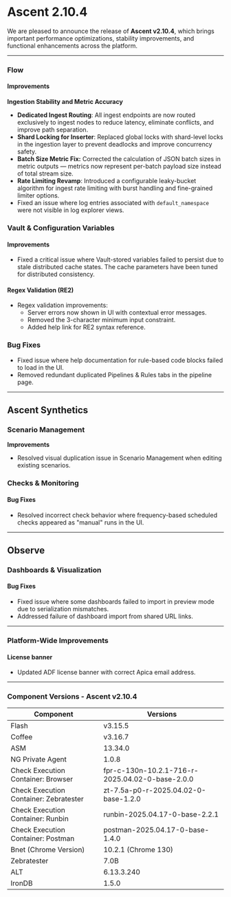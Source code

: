 # Ascent 2.10.4

We are pleased to announce the release of **Ascent v2.10.4**, which brings important performance optimizations, stability improvements, and functional enhancements across the platform.

***

### **Flow**

#### **Improvements**

**Ingestion Stability and Metric Accuracy**

* **Dedicated Ingest Routing**: All ingest endpoints are now routed exclusively to ingest nodes to reduce latency, eliminate conflicts, and improve path separation.
* **Shard Locking for Inserter**: Replaced global locks with shard-level locks in the ingestion layer to prevent deadlocks and improve concurrency safety.
* **Batch Size Metric Fix:** Corrected the calculation of JSON batch sizes in metric outputs — metrics now represent per-batch payload size instead of total stream size.
* **Rate Limiting Revamp**: Introduced a configurable leaky-bucket algorithm for ingest rate limiting with burst handling and fine-grained limiter options.
* Fixed an issue where log entries associated with `default_namespace` were not visible in log explorer views.

### **Vault & Configuration Variables**

#### **Improvements**

* Fixed a critical issue where Vault-stored variables failed to persist due to stale distributed cache states. The cache parameters have been tuned for distributed consistency.

#### **Regex Validation (RE2)**

* Regex validation improvements:
  * Server errors now shown in UI with contextual error messages.
  * Removed the 3-character minimum input constraint.
  * Added help link for RE2 syntax reference.

### **Bug Fixes**

* Fixed issue where help documentation for rule-based code blocks failed to load in the UI.
* Removed redundant duplicated Pipelines & Rules tabs in the pipeline page.

***

## **Ascent Synthetics**

### **Scenario Management**

**Improvements**

* Resolved visual duplication issue in Scenario Management when editing existing scenarios.

### **Checks & Monitoring**

#### **Bug Fixes**

* Resolved incorrect check behavior where frequency-based scheduled checks appeared as "manual" runs in the UI.

***

## **Observe**

### **Dashboards & Visualization**

#### **Bug Fixes**

* Fixed issue where some dashboards failed to import in preview mode due to serialization mismatches.
* Addressed failure of dashboard import from shared URL links.

***

### **Platform-Wide Improvements**

#### **License banner**

* Updated ADF license banner with correct Apica email address.

***

### **Component Versions - Ascent v2.10.4**

| **Component**                          | **Versions**                                    |
| -------------------------------------- | ----------------------------------------------- |
| Flash                                  | v3.15.5                                         |
| Coffee                                 | v3.16.7                                         |
| ASM                                    | 13.34.0                                         |
| NG Private Agent                       | 1.0.8                                           |
| Check Execution Container: Browser     | fpr-c-130n-10.2.1-716-r-2025.04.02-0-base-2.0.0 |
| Check Execution Container: Zebratester | zt-7.5a-p0-r-2025.04.02-0-base-1.2.0            |
| Check Execution Container: Runbin      | runbin-2025.04.17-0-base-2.2.1                  |
| Check Execution Container: Postman     | postman-2025.04.17-0-base-1.4.0                 |
| Bnet (Chrome Version)                  | 10.2.1 (Chrome 130)                             |
| Zebratester                            | 7.0B                                            |
| ALT                                    | 6.13.3.240                                      |
| IronDB                                 | 1.5.0                                           |
